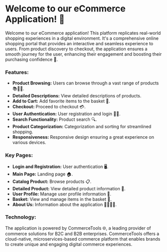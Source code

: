 # Welcome to our eCommerce Application! 🏪

Welcome to our eCommerce application! This platform replicates real-world shopping experiences in a digital environment. It's a comprehensive online shopping portal that provides an interactive and seamless experience to users. From product discovery to checkout, the application ensures a smooth journey for the user, enhancing their engagement and boosting their purchasing confidence 🚀.

### Features:

- **Product Browsing:** Users can browse through a vast range of products 📚👗👟.
- **Detailed Descriptions:** View detailed descriptions of products.
- **Add to Cart:** Add favorite items to the basket 🛒.
- **Checkout:** Proceed to checkout 💳.
- **User Authentication:** User registration and login 📝🔐.
- **Search Functionality:** Product search 🔍.
- **Product Categorization:** Categorization and sorting for streamlined shopping.
- **Responsiveness:** Responsive design ensuring a great experience on various devices.

### Key Pages:

- **Login and Registration:** User authentication 🖥️.
- **Main Page:** Landing page 🏠.
- **Catalog Product:** Browse products 📋.
- **Detailed Product:** View detailed product information 🔎.
- **User Profile:** Manage user profile information 👤.
- **Basket:** View and manage items in the basket 🛒.
- **About Us:** Information about the application 🙋‍♂️🙋‍♀️.

### Technology:

The application is powered by CommerceTools 🌐, a leading provider of commerce solutions for B2C and B2B enterprises. CommerceTools offers a cloud-native, microservices-based commerce platform that enables brands to create unique and engaging digital commerce experiences.
